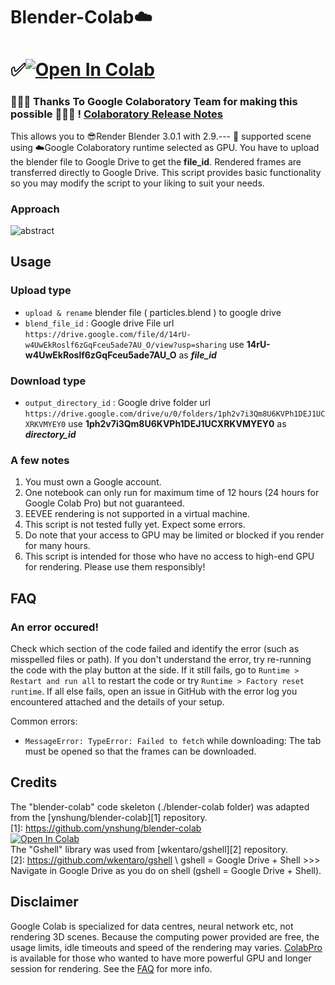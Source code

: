 # Blender-Colab☁️
# ✅<a href="https://colab.research.google.com/github/1kaiser/blender-colab/blob/master/BlenderColab.ipynb" target="_parent"><img src="https://colab.research.google.com/assets/colab-badge.svg" alt="Open In Colab"/></a>

### 🥳🥳👏 Thanks To Google Colaboratory Team for making this possible 🥳🥳🥳 ! [Colaboratory Release Notes](https://colab.research.google.com/notebooks/relnotes.ipynb)



This allows you to 😎Render Blender 3.0.1 with 2.9.--- 🙂 supported scene using ☁️Google Colaboratory runtime selected as GPU.
You have to upload the blender file to Google Drive to get the **file_id**. Rendered frames are transferred directly to Google Drive.
This script provides basic functionality so you may modify the script to your liking to suit your needs.

### Approach 
![abstract](https://user-images.githubusercontent.com/26379748/154967374-47a122f3-43e1-4bd8-92ef-51b130253567.png)

## Usage
### Upload type
* `upload & rename` blender file ( particles.blend ) to google drive
* `blend_file_id` : Google drive File url `https://drive.google.com/file/d/14rU-w4UwEkRoslf6zGqFceu5ade7AU_O/view?usp=sharing` use **14rU-w4UwEkRoslf6zGqFceu5ade7AU_O** as ***file_id***

### Download type
* `output_directory_id` : Google drive folder url `https://drive.google.com/drive/u/0/folders/1ph2v7i3Qm8U6KVPh1DEJ1UCXRKVMYEY0` use **1ph2v7i3Qm8U6KVPh1DEJ1UCXRKVMYEY0** as ***directory_id***

### A few notes
1. You must own a Google account.
2. One notebook can only run for maximum time of 12 hours (24 hours for Google Colab Pro) but not guaranteed.
3. EEVEE rendering is not supported in a virtual machine.
4. This script is not tested fully yet. Expect some errors.
5. Do note that your access to GPU may be limited or blocked if you render for many hours.
6. This script is intended for those who have no access to high-end GPU for rendering. Please use them responsibly!

## FAQ
### An error occured!
Check which section of the code failed and identify the error (such as misspelled files or path). If you don't understand the error, try re-running the code with the play button at the side. If it still fails, go to `Runtime > Restart and run all` to restart the code or try `Runtime > Factory reset runtime`. If all else fails, open an issue in GitHub with the error log you encountered attached and the details of your setup.

Common errors:
* `MessageError: TypeError: Failed to fetch` while downloading: The tab must be opened so that the frames can be downloaded.

## Credits

The "blender-colab" code skeleton (./blender-colab folder) was adapted from the [ynshung/blender-colab][1] repository.\
[1]: https://github.com/ynshung/blender-colab \
    <a href="https://colab.research.google.com/github/ynshung/blender-colab/blob/master/blender_render.ipynb" target="_parent"><img src="https://colab.research.google.com/assets/colab-badge.svg" alt="Open In Colab"/></a>  \
The "Gshell" library was used from [wkentaro/gshell][2] repository.\
[2]: https://github.com/wkentaro/gshell \ 
    gshell = Google Drive + Shell >>> Navigate in Google Drive as you do on shell (gshell = Google Drive + Shell).

## Disclaimer
Google Colab is specialized for data centres, neural network etc, not rendering 3D scenes. Because the computing power provided are free, the usage limits, idle timeouts and speed of the rendering may varies. [ColabPro](https://colab.research.google.com/signup) is available for those who wanted to have more powerful GPU and longer session for rendering. See the [FAQ](https://research.google.com/colaboratory/faq.html) for more info.
